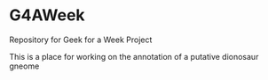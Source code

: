 # G4AWeek
Repository for Geek for a Week Project

This is a place for working on the annotation of a putative dionosaur gneome

